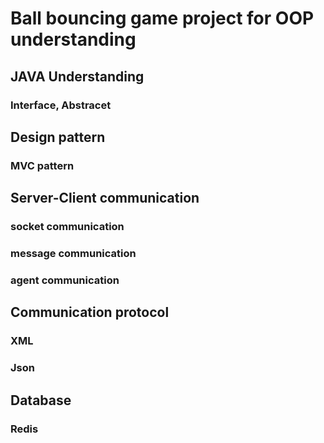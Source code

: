 # Ball bouncing game project for OOP understanding

## JAVA Understanding
### Interface, Abstracet

## Design pattern
### MVC pattern

## Server-Client communication
### socket communication
### message communication
### agent communication

## Communication protocol
### XML
### Json

## Database
### Redis
